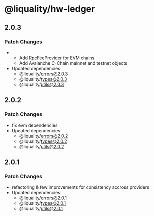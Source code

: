# @liquality/hw-ledger

## 2.0.3

### Patch Changes

-   -   Add RpcFeeProvider for EVM chains
    -   Add Avalanche C-Chain mainnet and testnet objects
-   Updated dependencies
    -   @liquality/errors@2.0.3
    -   @liquality/types@2.0.3
    -   @liquality/utils@2.0.3

## 2.0.2

### Patch Changes

-   fix evm dependencies
-   Updated dependencies
    -   @liquality/errors@2.0.2
    -   @liquality/types@2.0.2
    -   @liquality/utils@2.0.2

## 2.0.1

### Patch Changes

-   refactoring & few improvements for consistency accross providers
-   Updated dependencies
    -   @liquality/errors@2.0.1
    -   @liquality/types@2.0.1
    -   @liquality/utils@2.0.1
